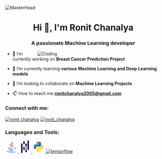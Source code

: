 ![MasterHead](https://i.pinimg.com/originals/6d/d9/73/6dd973abd55285094a615c97f5b04efe.gif)
<h1 align="center">Hi 👋, I'm Ronit Chanalya</h1>
<h3 align="center">A passionate Machine Learning developer</h3>
<img align="right" alt="Coding" width="400" src="https://media4.giphy.com/media/v1.Y2lkPTc5MGI3NjExem9lZjA4cjR3OGlnOTdhazhzMDd0c292OXlidnhnNzJydHMyeHUyeSZlcD12MV9pbnRlcm5hbF9naWZfYnlfaWQmY3Q9cw/5eLDrEaRGHegx2FeF2/giphy.gif">


- 🔭 I’m currently working on **Breast Cancer Prediction Project**

- 🌱 I’m currently learning **various Machine Learning and Deep Learning models**

- 🤝 I’m looking to collaborate on **Machine Learning Projects**

- 📫 How to reach me **ronitchanalya2005@gmail.com**

<h3 align="left">Connect with me:</h3>
<p align="left">
<a href="https://linkedin.com/in/ronit chanalya" target="blank"><img align="center" src="https://raw.githubusercontent.com/rahuldkjain/github-profile-readme-generator/master/src/images/icons/Social/linked-in-alt.svg" alt="ronit chanalya" height="30" width="40" /></a>
<a href="https://instagram.com/ronit_chanalya" target="blank"><img align="center" src="https://raw.githubusercontent.com/rahuldkjain/github-profile-readme-generator/master/src/images/icons/Social/instagram.svg" alt="ronit_chanalya" height="30" width="40" /></a>
</p>

<h3 align="left">Languages and Tools:</h3>
<p align="left"> <a href="https://www.java.com" target="_blank" rel="noreferrer"> <img src="https://raw.githubusercontent.com/devicons/devicon/master/icons/java/java-original.svg" alt="java" width="40" height="40"/> </a> <a href="https://pandas.pydata.org/" target="_blank" rel="noreferrer"> <img src="https://raw.githubusercontent.com/devicons/devicon/2ae2a900d2f041da66e950e4d48052658d850630/icons/pandas/pandas-original.svg" alt="pandas" width="40" height="40"/> </a> <a href="https://www.python.org" target="_blank" rel="noreferrer"> <img src="https://raw.githubusercontent.com/devicons/devicon/master/icons/python/python-original.svg" alt="python" width="40" height="40"/> </a> <a href="https://www.tensorflow.org" target="_blank" rel="noreferrer"> <img src="https://www.vectorlogo.zone/logos/tensorflow/tensorflow-icon.svg" alt="tensorflow" width="40" height="40"/> </a> </p>
